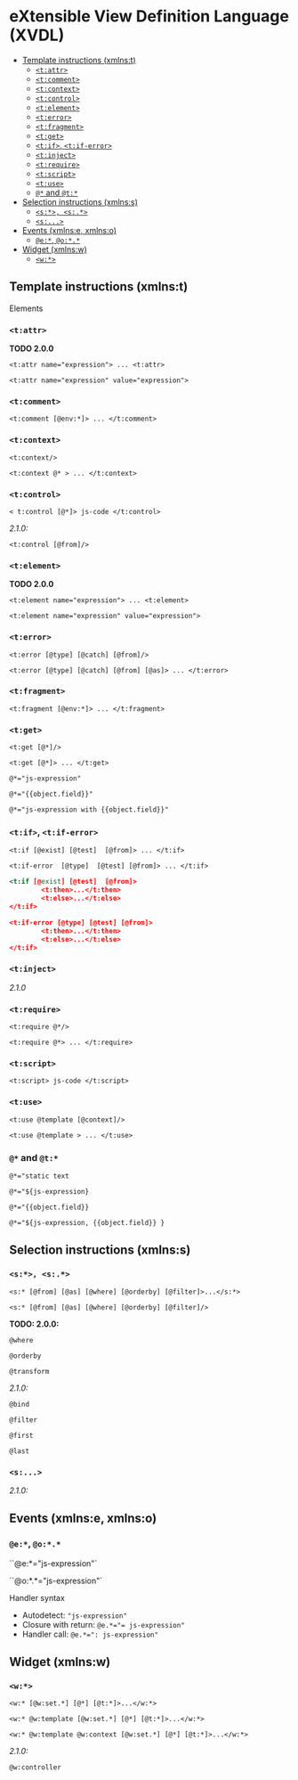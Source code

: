# eXtensible View Definition Language (XVDL)

<!-- START doctoc generated TOC please keep comment here to allow auto update -->
<!-- DON'T EDIT THIS SECTION, INSTEAD RE-RUN doctoc TO UPDATE -->


- [Template instructions (xmlns:t)](#template-instructions-xmlnst)
  - [``<t:attr>``](#tattr)
  - [``<t:comment>``](#tcomment)
  - [``<t:context>``](#tcontext)
  - [``<t:control>``](#tcontrol)
  - [``<t:element>``](#telement)
  - [``<t:error>``](#terror)
  - [``<t:fragment>``](#tfragment)
  - [``<t:get>``](#tget)
  - [``<t:if>``, ``<t:if-error>``](#tif-tif-error)
  - [``<t:inject>``](#tinject)
  - [``<t:require>``](#trequire)
  - [``<t:script>``](#tscript)
  - [``<t:use>``](#tuse)
  - [``@*`` and ``@t:*``](#@-and-@t)
- [Selection instructions (xmlns:s)](#selection-instructions-xmlnss)
  - [``<s:*>, <s:.*>``](#s-s)
  - [``<s:...>``](#s)
- [Events (xmlns:e, xmlns:o)](#events-xmlnse-xmlnso)
  - [``@e:*``, ``@o:*.*``](#@e-@o)
- [Widget  (xmlns:w)](#widget--xmlnsw)
  - [``<w:*>``](#w)

<!-- END doctoc generated TOC please keep comment here to allow auto update -->

## Template instructions (xmlns:t)

Elements

<!-- A -->


### ``<t:attr>``
**TODO 2.0.0**

``<t:attr name="expression"> ... <t:attr>``

``<t:attr name="expression" value="expression">``

<!-- B -->
<!-- C -->

### ``<t:comment>``
``<t:comment [@env:*]> ... </t:comment>``

### ``<t:context>``
``<t:context/>``

``<t:context @* > ... </t:context>``

### ``<t:control>``
``< t:control [@*]> js-code </t:control>``

*2.1.0:*

``<t:control [@from]/>``

<!-- D -->
<!-- E -->

### ``<t:element>``
**TODO 2.0.0**

``<t:element name="expression"> ... <t:element>``

``<t:element name="expression" value="expression">``



### ``<t:error>``
``<t:error [@type] [@catch] [@from]/>``

``<t:error [@type] [@catch] [@from] [@as]> ... </t:error>``

<!-- F -->

### ``<t:fragment>``
``<t:fragment [@env:*]> ... </t:fragment>``

<!-- G -->



### ``<t:get>``
 ``<t:get [@*]/>``

 ``<t:get [@*]> ... </t:get>``

``@*="js-expression"``

``@*="{{object.field}}"``

``@*="js-expression with {{object.field}}"``

<!-- H -->
<!-- I -->

### ``<t:if>``, ``<t:if-error>``

```<t:if [@exist] [@test]  [@from]> ... </t:if>```

```<t:if-error  [@type]  [@test] [@from]> ... </t:if>```

```xml
<t:if [@exist] [@test]  [@from]>
        <t:then>...</t:then>
        <t:else>...</t:else>
</t:if>

<t:if-error [@type] [@test] [@from]>
        <t:then>...</t:then>
        <t:else>...</t:else>
</t:if>
```

### ``<t:inject>``
*2.1.0*

<!-- J -->
<!-- K -->
<!-- L -->
<!-- M -->
<!-- N -->
<!-- O -->
<!-- P -->
<!-- Q -->
<!-- R -->

### ``<t:require>``
``<t:require @*/>``

``<t:require @*> ... </t:require>``

<!-- S -->


### ``<t:script>``
``<t:script> js-code </t:script>``


<!-- T -->
<!-- U -->




### ``<t:use>``
``<t:use @template [@context]/>``

``<t:use @template > ... </t:use>``


<!-- V -->
<!-- W -->
<!-- X -->
<!-- Y -->
<!-- Z -->




### ``@*`` and ``@t:*``

``@*="static text``

``@*="${js-expression}``

``@*="{{object.field}}``

``@*="${js-expression, {{object.field}} }``


## Selection instructions (xmlns:s)
### ``<s:*>, <s:.*>``

``<s:* [@from] [@as] [@where] [@orderby] [@filter]>...</s:*>``

``<s:* [@from] [@as] [@where] [@orderby] [@filter]/>``

**TODO: 2.0.0:**

``@where``

``@orderby``

``@transform``

*2.1.0:*

``@bind``

``@filter``

``@first``

``@last``


### ``<s:...>``
*2.1.0:*



## Events (xmlns:e, xmlns:o)
### ``@e:*``, ``@o:*.*``

``@e:*="js-expression"`

``@o:\*.\*="js-expression"`

Handler syntax
* Autodetect: ``"js-expression"``
* Closure with return: ``@e.*="= js-expression"``
* Handler call: ``@e.*=": js-expression"``


## Widget  (xmlns:w)

### ``<w:*>``
``<w:* [@w:set.*] [@*] [@t:*]>...</w:*>``

``<w:* @w:template [@w:set.*] [@*] [@t:*]>...</w:*>``

``<w:* @w:template @w:context [@w:set.*] [@*] [@t:*]>...</w:*>``

*2.1.0:*

``@w:controller``